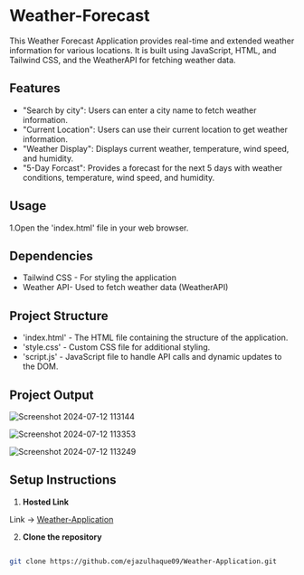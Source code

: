 # Weather-Forecast
This Weather Forecast Application provides real-time  and extended weather information for various locations. It is built using JavaScript, HTML, and Tailwind CSS, and the WeatherAPI for fetching weather data.

## Features

- "Search by city": Users can enter a city name to fetch weather information.
- "Current Location": Users can use their current location to get weather information.
- "Weather Display": Displays current weather, temperature, wind speed, and humidity.
- "5-Day Forcast": Provides a forecast for the next 5 days with weather conditions, temperature, wind speed, and humidity.

## Usage
1.Open the 'index.html' file in your web browser.

## Dependencies
- Tailwind CSS -  For styling the application
- Weather API-  Used to fetch weather data (WeatherAPI)

## Project Structure 
- 'index.html' - The HTML file containing the structure of the application. 
- 'style.css' - Custom CSS file for additional styling.
- 'script.js' - JavaScript file to handle API calls and dynamic updates to the DOM.

## Project Output

![Screenshot 2024-07-12 113144](https://github.com/user-attachments/assets/be1cee84-9932-4efe-a963-e535f4460d4c)


![Screenshot 2024-07-12 113353](https://github.com/user-attachments/assets/216ac931-54a7-4a9d-baf1-fdcf35c27097)


![Screenshot 2024-07-12 113249](https://github.com/user-attachments/assets/8c9f8e7f-aa9f-4abc-9ffb-4344c284fd33)


## Setup Instructions

1. **Hosted Link**

Link -> [Weather-Application](https://ejazulhaque09.github.io/Weather-Application/)

2. **Clone the repository**

```bash

git clone https://github.com/ejazulhaque09/Weather-Application.git


